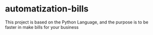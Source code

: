 # automatization-bills
This project is based on the Python Language, and the purpose is to be faster in make bills for your business
